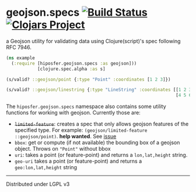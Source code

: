 # geojson.specs [![Build Status](https://travis-ci.org/hiposfer/geojson.specs.svg?branch=master)](https://travis-ci.org/hiposfer/geojson.specs) [![Clojars Project](https://img.shields.io/clojars/v/hiposfer/geojson.specs.svg)](https://clojars.org/hiposfer/geojson.specs)


a Geojson utility for validating data using Clojure(script)'s spec following RFC 7946.

```clojure
(ns example
  (:require [hiposfer.geojson.specs :as geojson]))
            [clojure.spec.alpha :as s] 

(s/valid? ::geojson/point {:type "Point" :coordinates [1 2 3]})

(s/valid? ::geojson/linestring {:type "LineString" :coordinates [[1 2 3]
                                                                 [4 5 6]]})
```

The `hiposfer.geojson.specs` namespace also contains some utility functions for
working with geojson. Currently those are:
- ~~`limited-feature`~~: creates a spec that only allows geojson features of the specified type.
    For example: `(geojson/limited-feature ::geojson/point)`. **help wanted**. See [issue](https://github.com/hiposfer/geojson.specs/issues/8)
- `bbox`: get or compute (if not available) the bounding box of a geojson object.
    Throws on `"Point"` without bbox
- `uri`: takes a point (or feature-point) and returns a `lon,lat,height` string.
- `geo-uri` takes a point (or feature-point) and returns a `geo:lon,lat,height` string


---
Distributed under LGPL v3

